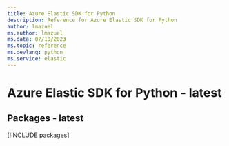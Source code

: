 ```yaml
---
title: Azure Elastic SDK for Python
description: Reference for Azure Elastic SDK for Python
author: lmazuel
ms.author: lmazuel
ms.data: 07/10/2023
ms.topic: reference
ms.devlang: python
ms.service: elastic
---
```

# Azure Elastic SDK for Python - latest
## Packages - latest
[!INCLUDE [packages](elastic-index.md)]